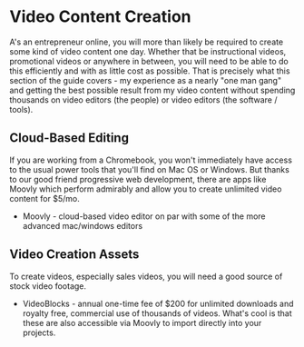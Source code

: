 # Video Content Creation

A's an entrepreneur online, you will more than likely be required to create some kind of video content one day.  Whether that be instructional videos, promotional videos or anywhere in between, you will need to be able to do this efficiently and with as little cost as possible.  That is precisely what this section of the guide covers - my experience as a nearly "one man gang" and getting the best possible result from my video content without spending thousands on video editors \(the people\) or video editors \(the software / tools\).

## Cloud-Based Editing

If you are working from a Chromebook, you won't immediately have access to the usual power tools that you'll find on Mac OS or Windows.  But thanks to our good friend progressive web development, there are apps like Moovly which perform admirably and allow you to create unlimited video content for $5/mo.

* Moovly - cloud-based video editor on par with some of the more advanced mac/windows editors

## Video Creation Assets

To create videos, especially sales videos, you will need a good source of stock video footage.

* VideoBlocks - annual one-time fee of $200 for unlimited downloads and royalty free, commercial use of thousands of videos.  What's cool is that these are also accessible via Moovly to import directly into your projects.





